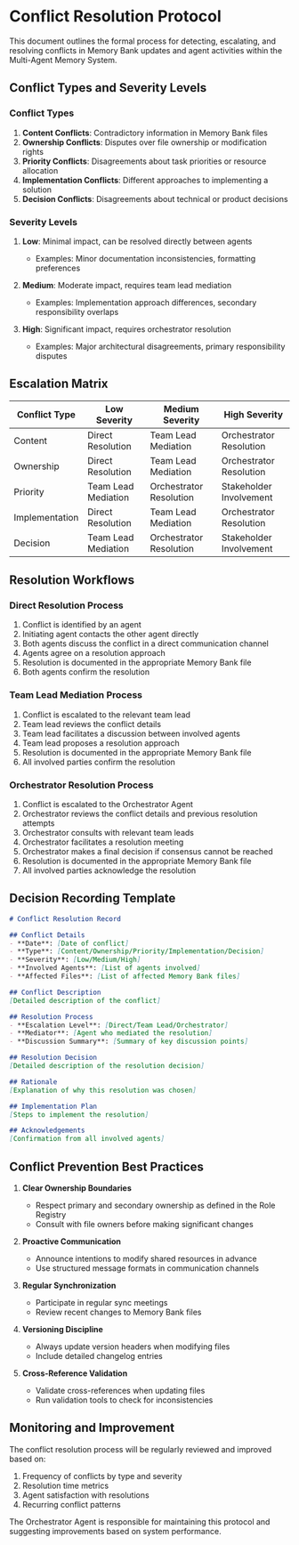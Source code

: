 # Conflict Resolution Protocol

This document outlines the formal process for detecting, escalating, and resolving conflicts in Memory Bank updates and agent activities within the Multi-Agent Memory System.

## Conflict Types and Severity Levels

### Conflict Types

1. **Content Conflicts**: Contradictory information in Memory Bank files
2. **Ownership Conflicts**: Disputes over file ownership or modification rights
3. **Priority Conflicts**: Disagreements about task priorities or resource allocation
4. **Implementation Conflicts**: Different approaches to implementing a solution
5. **Decision Conflicts**: Disagreements about technical or product decisions

### Severity Levels

1. **Low**: Minimal impact, can be resolved directly between agents
   - Examples: Minor documentation inconsistencies, formatting preferences
   
2. **Medium**: Moderate impact, requires team lead mediation
   - Examples: Implementation approach differences, secondary responsibility overlaps
   
3. **High**: Significant impact, requires orchestrator resolution
   - Examples: Major architectural disagreements, primary responsibility disputes

## Escalation Matrix

| Conflict Type | Low Severity | Medium Severity | High Severity |
|---------------|--------------|-----------------|---------------|
| Content | Direct Resolution | Team Lead Mediation | Orchestrator Resolution |
| Ownership | Direct Resolution | Team Lead Mediation | Orchestrator Resolution |
| Priority | Team Lead Mediation | Orchestrator Resolution | Stakeholder Involvement |
| Implementation | Direct Resolution | Team Lead Mediation | Orchestrator Resolution |
| Decision | Team Lead Mediation | Orchestrator Resolution | Stakeholder Involvement |

## Resolution Workflows

### Direct Resolution Process

1. Conflict is identified by an agent
2. Initiating agent contacts the other agent directly
3. Both agents discuss the conflict in a direct communication channel
4. Agents agree on a resolution approach
5. Resolution is documented in the appropriate Memory Bank file
6. Both agents confirm the resolution

### Team Lead Mediation Process

1. Conflict is escalated to the relevant team lead
2. Team lead reviews the conflict details
3. Team lead facilitates a discussion between involved agents
4. Team lead proposes a resolution approach
5. Resolution is documented in the appropriate Memory Bank file
6. All involved parties confirm the resolution

### Orchestrator Resolution Process

1. Conflict is escalated to the Orchestrator Agent
2. Orchestrator reviews the conflict details and previous resolution attempts
3. Orchestrator consults with relevant team leads
4. Orchestrator facilitates a resolution meeting
5. Orchestrator makes a final decision if consensus cannot be reached
6. Resolution is documented in the appropriate Memory Bank file
7. All involved parties acknowledge the resolution

## Decision Recording Template

```markdown
# Conflict Resolution Record

## Conflict Details
- **Date**: [Date of conflict]
- **Type**: [Content/Ownership/Priority/Implementation/Decision]
- **Severity**: [Low/Medium/High]
- **Involved Agents**: [List of agents involved]
- **Affected Files**: [List of affected Memory Bank files]

## Conflict Description
[Detailed description of the conflict]

## Resolution Process
- **Escalation Level**: [Direct/Team Lead/Orchestrator]
- **Mediator**: [Agent who mediated the resolution]
- **Discussion Summary**: [Summary of key discussion points]

## Resolution Decision
[Detailed description of the resolution decision]

## Rationale
[Explanation of why this resolution was chosen]

## Implementation Plan
[Steps to implement the resolution]

## Acknowledgements
[Confirmation from all involved agents]
```

## Conflict Prevention Best Practices

1. **Clear Ownership Boundaries**
   - Respect primary and secondary ownership as defined in the Role Registry
   - Consult with file owners before making significant changes

2. **Proactive Communication**
   - Announce intentions to modify shared resources in advance
   - Use structured message formats in communication channels

3. **Regular Synchronization**
   - Participate in regular sync meetings
   - Review recent changes to Memory Bank files

4. **Versioning Discipline**
   - Always update version headers when modifying files
   - Include detailed changelog entries

5. **Cross-Reference Validation**
   - Validate cross-references when updating files
   - Run validation tools to check for inconsistencies

## Monitoring and Improvement

The conflict resolution process will be regularly reviewed and improved based on:

1. Frequency of conflicts by type and severity
2. Resolution time metrics
3. Agent satisfaction with resolutions
4. Recurring conflict patterns

The Orchestrator Agent is responsible for maintaining this protocol and suggesting improvements based on system performance.
